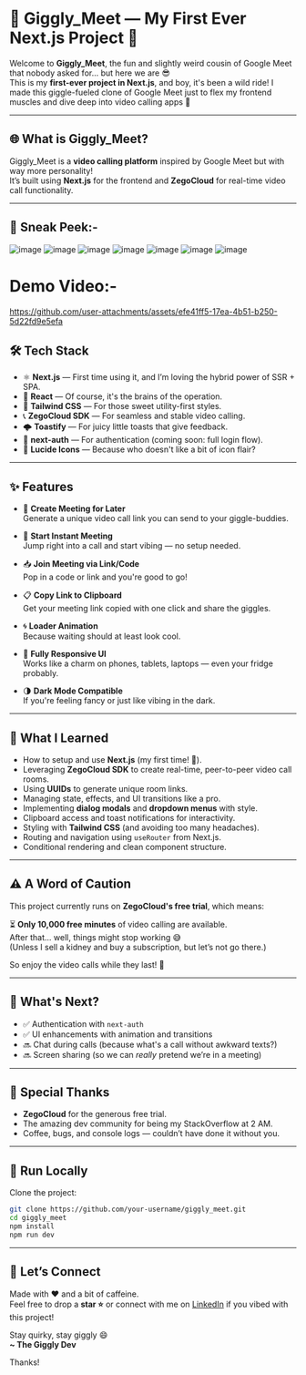 # 🤪 Giggly_Meet — My First Ever Next.js Project 🎉

Welcome to **Giggly_Meet**, the fun and slightly weird cousin of Google Meet that nobody asked for... but here we are 😎  
This is my **first-ever project in Next.js**, and boy, it's been a wild ride! I made this giggle-fueled clone of Google Meet just to flex my frontend muscles and dive deep into video calling apps 🚀

---

## 🌐 What is Giggly_Meet?

Giggly_Meet is a **video calling platform** inspired by Google Meet but with way more personality!  
It’s built using **Next.js** for the frontend and **ZegoCloud** for real-time video call functionality.

---

## 📸 Sneak Peek:-

![image](https://github.com/user-attachments/assets/0d613fe7-88df-4119-862d-5676efe3197d)
![image](https://github.com/user-attachments/assets/c1d98879-7b34-40f5-8ee8-7b9bc6480b43)
![image](https://github.com/user-attachments/assets/1e43abc7-bc92-4ada-b41a-dbd48c8bdc3e)
![image](https://github.com/user-attachments/assets/d5a7dd59-4623-40b4-a259-5dd8c09cbd82)
![image](https://github.com/user-attachments/assets/44e66f5e-bee3-4112-9667-c6c391e36330)
![image](https://github.com/user-attachments/assets/c9552d28-fa3c-4b23-bc23-6b9a0c70e803)
![image](https://github.com/user-attachments/assets/251cb0ad-15db-4b3c-9306-2e2626f3c1af)


# Demo Video:-

https://github.com/user-attachments/assets/efe41ff5-17ea-4b51-b250-5d22fd9e5efa


## 🛠️ Tech Stack

- ⚛️ **Next.js** — First time using it, and I’m loving the hybrid power of SSR + SPA.
- 🧠 **React** — Of course, it's the brains of the operation.
- 🧪 **Tailwind CSS** — For those sweet utility-first styles.
- 📞 **ZegoCloud SDK** — For seamless and stable video calling.
- 🌩️ **Toastify** — For juicy little toasts that give feedback.
- 🔐 **next-auth** — For authentication (coming soon: full login flow).
- 🍭 **Lucide Icons** — Because who doesn't like a bit of icon flair?

---

## ✨ Features

- 🔗 **Create Meeting for Later**  
  Generate a unique video call link you can send to your giggle-buddies.

- 🚀 **Start Instant Meeting**  
  Jump right into a call and start vibing — no setup needed.

- 📥 **Join Meeting via Link/Code**  
  Pop in a code or link and you're good to go!

- 📋 **Copy Link to Clipboard**  
  Get your meeting link copied with one click and share the giggles.

- 🌀 **Loader Animation**  
  Because waiting should at least look cool.

- 🎨 **Fully Responsive UI**  
  Works like a charm on phones, tablets, laptops — even your fridge probably.

- 🌗 **Dark Mode Compatible**  
  If you're feeling fancy or just like vibing in the dark.

---

## 🧠 What I Learned

- How to setup and use **Next.js** (my first time! 🎉).
- Leveraging **ZegoCloud SDK** to create real-time, peer-to-peer video call rooms.
- Using **UUIDs** to generate unique room links.
- Managing state, effects, and UI transitions like a pro.
- Implementing **dialog modals** and **dropdown menus** with style.
- Clipboard access and toast notifications for interactivity.
- Styling with **Tailwind CSS** (and avoiding too many headaches).
- Routing and navigation using `useRouter` from Next.js.
- Conditional rendering and clean component structure.

---

## ⚠️ A Word of Caution

This project currently runs on **ZegoCloud's free trial**, which means:

⏳ **Only 10,000 free minutes** of video calling are available.  
After that... well, things might stop working 😅  
(Unless I sell a kidney and buy a subscription, but let’s not go there.)

So enjoy the video calls while they last! 🕺

---

## 🚧 What's Next?

- ✅ Authentication with `next-auth`
- ✅ UI enhancements with animation and transitions
- 🔜 Chat during calls (because what's a call without awkward texts?)
- 🔜 Screen sharing (so we can *really* pretend we’re in a meeting)

---

## 🙌 Special Thanks

- **ZegoCloud** for the generous free trial.
- The amazing dev community for being my StackOverflow at 2 AM.
- Coffee, bugs, and console logs — couldn’t have done it without you.

---

## 🚀 Run Locally

Clone the project:

```bash
git clone https://github.com/your-username/giggly_meet.git
cd giggly_meet
npm install
npm run dev
```

---

## 💬 Let’s Connect

Made with ❤️ and a bit of caffeine.  
Feel free to drop a **star ⭐** or connect with me on [LinkedIn](https://www.linkedin.com/in/ananta-chatterjee-896219245/) if you vibed with this project!

Stay quirky, stay giggly 😄  
**~ The Giggly Dev**

Thanks!
